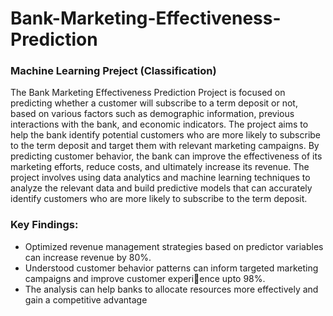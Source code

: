 # Bank-Marketing-Effectiveness-Prediction
### Machine Learning Preject (Classification) 

The Bank Marketing Effectiveness Prediction Project is focused on predicting whether a customer will subscribe to a term deposit or not, based on various factors such as demographic information, previous interactions with the bank, and economic indicators. The project aims to help the bank identify potential customers who are more likely to subscribe to the term deposit and target them with relevant marketing campaigns. By predicting customer behavior, the bank can improve the effectiveness of its marketing efforts, reduce costs, and ultimately increase its revenue. The project involves using data analytics and machine learning techniques to analyze the relevant data and build predictive models that can accurately identify customers who are more likely to subscribe to the term deposit.
### Key Findings:
- Optimized revenue management strategies based on predictor variables can increase revenue by 80%.
- Understood customer behavior patterns can inform targeted marketing campaigns and improve customer experience upto 98%.
- The analysis can help banks to allocate resources more effectively and gain a competitive advantage
